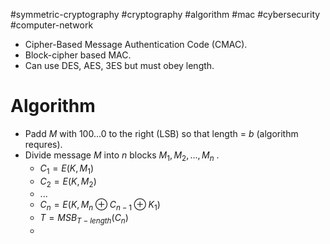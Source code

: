 #symmetric-cryptography #cryptography  #algorithm  #mac #cybersecurity #computer-network 
- Cipher-Based Message Authentication Code (CMAC).
- Block-cipher based MAC.
- Can use DES, AES, 3ES but must obey length.
# Algorithm
- Padd $M$ with 100...0 to the right (LSB) so that length = $b$ (algorithm requres).
- Divide message $M$ into $n$ blocks $M_1, M_2,...,M_n$ .
	- $C_1=E(K, M_1)$
	- $C_2=E(K, M_2)$ 
	- ...
	- $C_n=E(K, M_n \oplus C_{n-1} \oplus K_1)$ 
	- $T=MSB_{T-length}(C_n)$
	- 